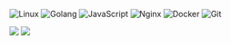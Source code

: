 <p>
  <img alt="Linux" src="https://img.shields.io/badge/-Linux-FCC624?style=flat-square&logo=linux&logoColor=white" />
  <img alt="Golang" src="https://img.shields.io/badge/-Golang-00add8?style=flat-square&logo=go&logoColor=white" />
  <img alt="JavaScript" src="https://img.shields.io/badge/-JavaScript-F7DF1E?style=flat-square&logo=JavaScript&logoColor=white" />
  <img alt="Nginx" src="https://img.shields.io/badge/-Nginx-269539?style=flat-square&logo=nginx&logoColor=white" />
  <img alt="Docker" src="https://img.shields.io/badge/-Docker-46a2f1?style=flat-square&logo=docker&logoColor=white" />
  <img alt="Git" src="https://img.shields.io/badge/-Git-F05032?style=flat-square&logo=git&logoColor=white" />
</p>

<p>
  <img src="https://github-readme-stats.mrdulin.vercel.app/api?username=guidoxie&show_icons=true&hide_border=true&icon_color=586069&title_color=a0a9af&theme=ambient_gradient">
  <img src="https://github-readme-stats.vercel.app/api/top-langs/?username=guidoxie&layout=compact&hide_border=true&icon_color=586069&title_color=a0a9af&theme=ambient_gradient">
</p>


